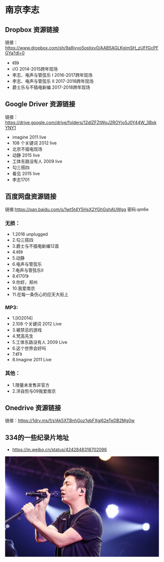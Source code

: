 # 南京李志
## Dropbox 资源链接
链接：https://www.dropbox.com/sh/9a8jvyo5ostixv0/AAB5AGLKgimSH_zUFfGcPFGYa?dl=0
- 《8》
- i/O 2014-2015跨年现场
- 李志、电声与管弦乐 I 2016-2017跨年现场
- 李志、电声与管弦乐 II 2017-2018跨年现场
- 爵士乐与不插电新编 2017-2018跨年现场

## Google Driver 资源链接
链接：https://drive.google.com/drive/folders/12dlZFZtWoJ2ROYjo5J0Y44W_3BxkYNY1
- imagine 2011 live
- 108 个关键词 2012 live
- 北京不插电现场
- 动静 2015 live
- 工体东路没有人 2009 live
- 勾三搭四
- 看见 2015 live
- 李志1701

## 百度网盘资源链接
链接:https://pan.baidu.com/s/1wt5t4Y5HsX2YGhGshAUWgg 密码:qm6e
### 无损：
- 1.2016 unplugged
- 2.勾三搭四
- 3.爵士与不插电新编12首
- 4.《8》
- 5.动静
- 6.电声与管弦乐
- 7.电声与管弦乐II
- 8.《1701》
- 9.你好，郑州
- 10.我爱南京
- 11.在每一条伤心的应天大街上
### MP3:
- 1.[IO2014]
- 2.108 个关键词 2012 Live
- 3.被禁忌的游戏
- 4.梵高先生
- 5.工体东路没有人 2009 Live
- 6.这个世界会好吗
- 7.《F》
- 8.Imagine 2011 Live

### 其他：
- 1.限量未发售非官方
- 2.洋自剪与09我爱南京

## Onedrive 资源链接
链接：https://1drv.ms/f/s!Ak5XTBnhGoz1gbFXgj62eTeDB2Mg0w

## 334的一些纪录片地址
- https://m.weibo.cn/status/4242848318702096

![](./图片/lizhi.png)
